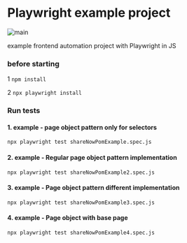 # Playwright example project
![main](https://github.com/Jose-Luis-Nunez/playwright-example/actions/workflows/run_tests.yml/badge.svg?branch=main)

example frontend automation project with Playwright in JS
### before starting
1 `npm install`

2 `npx playwright install `
### Run tests
#### 1. example - page object pattern only for selectors
`npx playwright test shareNowPomExample.spec.js`

#### 2. example - Regular page object pattern implementation
`npx playwright test shareNowPomExample2.spec.js`

#### 3. example - Page object pattern different implementation
`npx playwright test shareNowPomExample3.spec.js`

#### 4. example - Page object with base page
`npx playwright test shareNowPomExample4.spec.js`
